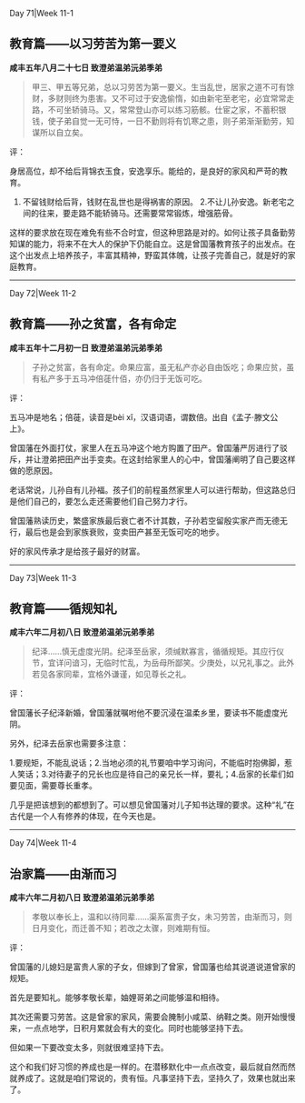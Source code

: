 Day 71|Week 11-1

## 教育篇——以习劳苦为第一要义

**咸丰五年八月二十七日 致澄弟温弟沅弟季弟**

> 甲三、甲五等兄弟，总以习劳苦为第一要义。生当乱世，居家之道不可有馀财，多财则终为患害。又不可过于安逸偷惰，如由新宅至老宅，必宜常常走路，不可坐轿骑马。又，常常登山亦可以练习筋骸。仕宦之家，不蓄积银钱，使子弟自觉一无可恃，一日不勤则将有饥寒之患，则子弟渐渐勤劳，知谋所以自立矣。

评：

身居高位，却不给后背锦衣玉食，安逸享乐。能给的，是良好的家风和严苛的教育。

1. 不留钱财给后背，钱财在乱世也是得祸害的原因。
2.不让儿孙安逸。新老宅之间的往来，要走路不能轿骑马。还需要常常锻炼，增强筋骨。

这样的要求放在现在难免有些不合时宜，但这种思路是对的。如何让孩子具备勤劳知谋的能力，将来不在大人的保护下仍能自立。这是曾国藩教育孩子的出发点。在这个出发点上培养孩子，丰富其精神，野蛮其体魄，让孩子完善自己，就是好的家庭教育。

------

Day 72|Week 11-2

## 教育篇——孙之贫富，各有命定

**咸丰五年十二月初一日 致澄弟温弟沅弟季弟**

> 子孙之贫富，各有命定。命果应富，虽无私产亦必自由饭吃；命果应贫，虽有私产多于五马冲倍蓗什佰，亦仍归于无饭可吃。

评：

五马冲是地名；倍蓰，读音是bèi xǐ，汉语词语，谓数倍。出自《孟子·滕文公上》。

曾国藩在外面打仗，家里人在五马冲这个地方购置了田产。曾国藩严厉进行了驳斥，并让澄弟把田产出手变卖。在这封给家里人的心中，曾国藩阐明了自己要这样做的愿原因。

老话常说，儿孙自有儿孙福。孩子们的前程虽然家里人可以进行帮助，但这路总归是他们自己的，要怎么走还需要他们自己努力才行。

曾国藩熟读历史，繁盛家族最后衰亡者不计其数，子孙若空留殷实家产而无德无行，最后也是会到家族衰败，变卖田产甚至无饭可吃的地步。

好的家风传承才是给孩子最好的财富。


------

Day 73|Week 11-3

## 教育篇——循规知礼

**咸丰六年二月初八日 致澄弟温弟沅弟季弟**

> 纪泽……慎无虚度光阴。纪泽至岳家，须缄默寡言，循循规矩。其应行仪节，宜详问谙习，无临时忙乱，为岳母所鄙笑。少庚处，以兄礼事之。此外若见各家同辈，宜格外谦谨，如见尊长之礼。

评：

曾国藩长子纪泽新婚，曾国藩就嘱咐他不要沉浸在温柔乡里，要读书不能虚度光阴。

另外，纪泽去岳家也需要多注意：

1.要规矩，不能乱说话；2.当地必须的礼节要咱中学习询问，不能临时抱佛脚，惹人笑话；3.对待妻子的兄长也应是待自己的亲兄长一样，要礼；4.岳家的长辈们如要见面，需要尊长重孝。

几乎是把该想到的都想到了。可以想见曾国藩对儿子知书达理的要求。这种“礼”在古代是一个人有修养的体现，在今天也是。

------

Day 74|Week 11-4

## 治家篇——由渐而习

**咸丰六年二月初八日 致澄弟温弟沅弟季弟**

>孝敬以奉长上，温和以待同辈……渠系富贵子女，未习劳苦，由渐而习，则日月变化，而迁善不知；若改之太骤，则难期有恒。

评：

曾国藩的儿媳妇是富贵人家的子女，但嫁到了曾家，曾国藩也给其说道说道曾家的规矩。

首先是要知礼。能够孝敬长辈，妯娌哥弟之间能够温和相待。

其次还需要习劳苦。这是曾家的家风，需要会腌制小咸菜、纳鞋之类。刚开始慢慢来，一点点地学，日积月累就会有大的变化。同时也能够坚持下去。

但如果一下要改变太多，则就很难坚持下去。

这个和我们好习惯的养成也是一样的。在潜移默化中一点点改变，最后就自然而然就养成了。这就是咱们常说的，贵有恒。凡事坚持下去，坚持久了，效果也就出来了。












